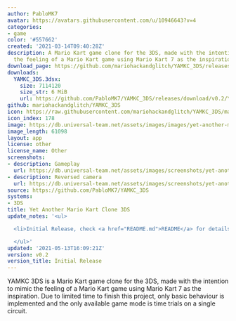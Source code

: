 ```yaml
---
author: PabloMK7
avatar: https://avatars.githubusercontent.com/u/10946643?v=4
categories:
- game
color: '#557662'
created: '2021-03-14T09:40:28Z'
description: A Mario Kart game clone for the 3DS, made with the intention to mimic
  the feeling of a Mario Kart game using Mario Kart 7 as the inspiration
download_page: https://github.com/mariohackandglitch/YAMKC_3DS/releases
downloads:
  YAMKC_3DS.3dsx:
    size: 7114120
    size_str: 6 MiB
    url: https://github.com/PabloMK7/YAMKC_3DS/releases/download/v0.2/YAMKC_3DS.3dsx
github: mariohackandglitch/YAMKC_3DS
icon: https://raw.githubusercontent.com/mariohackandglitch/YAMKC_3DS/main/icon.png
icon_index: 178
image: https://db.universal-team.net/assets/images/images/yet-another-mario-kart-clone-3ds.png
image_length: 61098
layout: app
license: other
license_name: Other
screenshots:
- description: Gameplay
  url: https://db.universal-team.net/assets/images/screenshots/yet-another-mario-kart-clone-3ds/gameplay.png
- description: Reversed camera
  url: https://db.universal-team.net/assets/images/screenshots/yet-another-mario-kart-clone-3ds/reversed-camera.png
source: https://github.com/PabloMK7/YAMKC_3DS
systems:
- 3DS
title: Yet Another Mario Kart Clone 3DS
update_notes: '<ul>

  <li>Initial Release, check <a href="README.md">README</a> for details.</li>

  </ul>'
updated: '2021-05-13T16:09:21Z'
version: v0.2
version_title: Initial Release
---
```

YAMKC 3DS is a Mario Kart game clone for the 3DS, made with the intention to mimic the feeling of a Mario Kart game using Mario Kart 7 as the inspiration. Due to limited time to finish this project, only basic behaviour is implemented and the only available game mode is time trials on a single circuit.